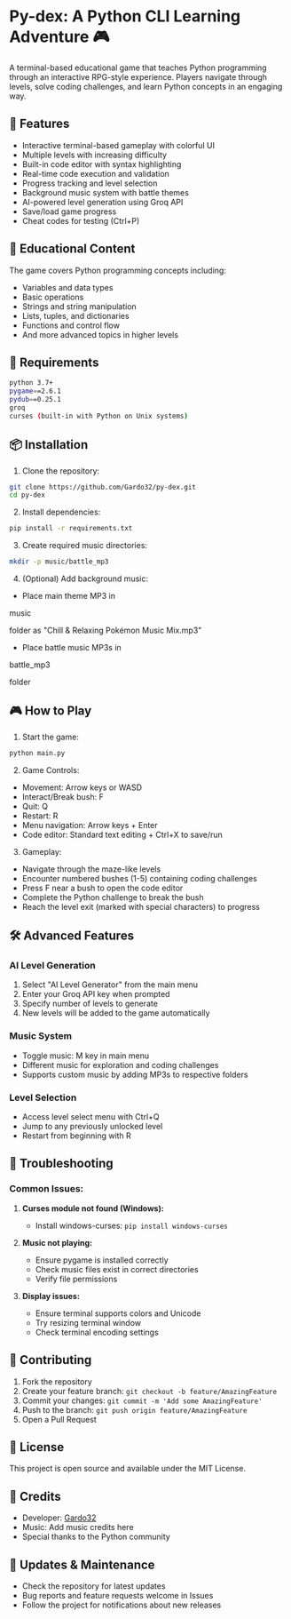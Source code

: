 # Py-dex: A Python CLI Learning Adventure 🎮

A terminal-based educational game that teaches Python programming through an interactive RPG-style experience. Players navigate through levels, solve coding challenges, and learn Python concepts in an engaging way.

## 🌟 Features

- Interactive terminal-based gameplay with colorful UI
- Multiple levels with increasing difficulty
- Built-in code editor with syntax highlighting
- Real-time code execution and validation
- Progress tracking and level selection
- Background music system with battle themes
- AI-powered level generation using Groq API
- Save/load game progress
- Cheat codes for testing (Ctrl+P)

## 🎯 Educational Content

The game covers Python programming concepts including:
- Variables and data types
- Basic operations
- Strings and string manipulation
- Lists, tuples, and dictionaries
- Functions and control flow
- And more advanced topics in higher levels

## 🔧 Requirements

```sh
python 3.7+
pygame==2.6.1
pydub==0.25.1
groq
curses (built-in with Python on Unix systems)
```

## 📦 Installation

1. Clone the repository:
```sh
git clone https://github.com/Gardo32/py-dex.git
cd py-dex
```

2. Install dependencies:
```sh
pip install -r requirements.txt
```

3. Create required music directories:
```sh
mkdir -p music/battle_mp3
```

4. (Optional) Add background music:
- Place main theme MP3 in 

music

 folder as "Chill & Relaxing Pokémon Music Mix.mp3"
- Place battle music MP3s in 

battle_mp3

 folder

## 🎮 How to Play

1. Start the game:
```sh
python main.py
```

2. Game Controls:
- Movement: Arrow keys or WASD
- Interact/Break bush: F
- Quit: Q
- Restart: R
- Menu navigation: Arrow keys + Enter
- Code editor: Standard text editing + Ctrl+X to save/run

3. Gameplay:
- Navigate through the maze-like levels
- Encounter numbered bushes (1-5) containing coding challenges
- Press F near a bush to open the code editor
- Complete the Python challenge to break the bush
- Reach the level exit (marked with special characters) to progress

## 🛠️ Advanced Features

### AI Level Generation
1. Select "AI Level Generator" from the main menu
2. Enter your Groq API key when prompted
3. Specify number of levels to generate
4. New levels will be added to the game automatically

### Music System
- Toggle music: M key in main menu
- Different music for exploration and coding challenges
- Supports custom music by adding MP3s to respective folders

### Level Selection
- Access level select menu with Ctrl+Q
- Jump to any previously unlocked level
- Restart from beginning with R

## 🔧 Troubleshooting

### Common Issues:
1. **Curses module not found (Windows):**
   - Install windows-curses: `pip install windows-curses`

2. **Music not playing:**
   - Ensure pygame is installed correctly
   - Check music files exist in correct directories
   - Verify file permissions

3. **Display issues:**
   - Ensure terminal supports colors and Unicode
   - Try resizing terminal window
   - Check terminal encoding settings

## 🤝 Contributing

1. Fork the repository
2. Create your feature branch: `git checkout -b feature/AmazingFeature`
3. Commit your changes: `git commit -m 'Add some AmazingFeature'`
4. Push to the branch: `git push origin feature/AmazingFeature`
5. Open a Pull Request

## 📝 License

This project is open source and available under the MIT License.

## 👏 Credits

- Developer: [Gardo32](https://github.com/Gardo32)
- Music: Add music credits here
- Special thanks to the Python community

## 🔄 Updates & Maintenance

- Check the repository for latest updates
- Bug reports and feature requests welcome in Issues
- Follow the project for notifications about new releases